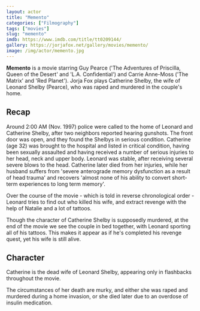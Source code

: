```yaml
---
layout: actor
title: "Memento"
categories: ["Filmography"]
tags: ["movies"]
slug: "memento"
imdb: https://www.imdb.com/title/tt0209144/
gallery: https://jorjafox.net/gallery/movies/memento/
image: /img/actor/memento.jpg
---
```


**Memento** is a movie starring Guy Pearce ('The Adventures of Priscilla, Queen of the Desert' and 'L.A. Confidential') and Carrie Anne-Moss ('The Matrix' and 'Red Planet'). Jorja Fox plays Catherine Shelby, the wife of Leonard Shelby (Pearce), who was raped and murdered in the couple's home.

## Recap

Around 2:00 AM (Nov. 1997) police were called to the home of Leonard and Catherine Shelby, after two neighbors reported hearing gunshots. The front door was open, and they found the Shelbys in serious condition. Catherine (age 32) was brought to the hospital and listed in critical condition, having been sexually assaulted and having received a number of serious injuries to her head, neck and upper body. Leonard was stable, after receiving several severe blows to the head. Catherine later died from her injuries, while her husband suffers from 'severe anterograde memory dysfunction as a result of head trauma' and recovers 'almost none of his ability to convert short-term experiences to long term memory'.

Over the course of the movie - which is told in reverse chronological order - Leonard tries to find out who killed his wife, and extract revenge with the help of Natalie and a lot of tattoos.

Though the character of Catherine Shelby is supposedly murdered, at the end of the movie we see the couple in bed together, with Leonard sporting all of his tattoos. This makes it appear as if he's completed his revenge quest, yet his wife is still alive.

## Character

Catherine is the dead wife of Leonard Shelby, appearing only in flashbacks throughout the movie.

The circumstances of her death are murky, and either she was raped and murdered during a home invasion, or she died later due to an overdose of insulin medication.
